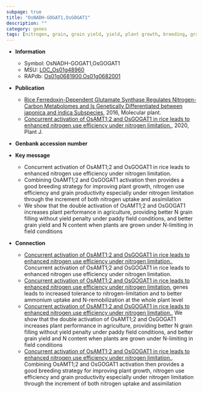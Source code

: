 ```yaml
---
subpage: true
title: "OsNADH-GOGAT1,OsGOGAT1"
description: ""
category: genes
tags: [nitrogen, grain, grain yield, yield, plant growth, breeding, grain filling]
---
```


* **Information**  
    + Symbol: OsNADH-GOGAT1,OsGOGAT1  
    + MSU: [LOC_Os01g48960](http://rice.plantbiology.msu.edu/cgi-bin/ORF_infopage.cgi?orf=LOC_Os01g48960)  
    + RAPdb: [Os01g0681900](http://rapdb.dna.affrc.go.jp/viewer/gbrowse_details/irgsp1?name=Os01g0681900),[Os01g0682001](http://rapdb.dna.affrc.go.jp/viewer/gbrowse_details/irgsp1?name=Os01g0682001)  

* **Publication**  
    + [Rice Ferredoxin-Dependent Glutamate Synthase Regulates Nitrogen-Carbon Metabolomes and Is Genetically Differentiated between japonica and indica Subspecies](http://www.ncbi.nlm.nih.gov/pubmed?term=Rice+Ferredoxin-Dependent+Glutamate+Synthase+Regulates+Nitrogen-Carbon+Metabolomes+and+Is+Genetically+Differentiated+between+japonica+and+indica+Subspecies%5BTitle%5D), 2016, Molecular plant.
    + [Concurrent activation of OsAMT1;2 and OsGOGAT1 in rice leads to enhanced nitrogen use efficiency under nitrogen limitation.](http://www.ncbi.nlm.nih.gov/pubmed?term=Concurrent+activation+of+OsAMT1;2+and+OsGOGAT1+in+rice+leads+to+enhanced+nitrogen+use+efficiency+under+nitrogen+limitation.%5BTitle%5D), 2020, Plant J.

* **Genbank accession number**  

* **Key message**  
    + Concurrent activation of OsAMT1;2 and OsGOGAT1 in rice leads to enhanced nitrogen use efficiency under nitrogen limitation.
    + Combining OsAMT1;2 and OsGOGAT1 activation then provides a good breeding strategy for improving plant growth, nitrogen use efficiency and grain productivity especially under nitrogen limitation through the increment of both nitrogen uptake and assimilation
    + We show that the double activation of OsAMT1;2 and OsGOGAT1 increases plant performance in agriculture, providing better N grain filling without yield penalty under paddy field conditions, and better grain yield and N content when plants are grown under N-limiting in field conditions

* **Connection**  
    + [Concurrent activation of OsAMT1;2 and OsGOGAT1 in rice leads to enhanced nitrogen use efficiency under nitrogen limitation.](http://www.ncbi.nlm.nih.gov/pubmed?term=Concurrent+activation+of+OsAMT1;2+and+OsGOGAT1+in+rice+leads+to+enhanced+nitrogen+use+efficiency+under+nitrogen+limitation.%5BTitle%5D), Concurrent activation of OsAMT1;2 and OsGOGAT1 in rice leads to enhanced nitrogen use efficiency under nitrogen limitation.
    + [Concurrent activation of OsAMT1;2 and OsGOGAT1 in rice leads to enhanced nitrogen use efficiency under nitrogen limitation.](OsGOGAT1) genes leads to increased tolerance to nitrogen-limitation and to better ammonium uptake and N-remobilization at the whole plant level
    + [Concurrent activation of OsAMT1;2 and OsGOGAT1 in rice leads to enhanced nitrogen use efficiency under nitrogen limitation.](http://www.ncbi.nlm.nih.gov/pubmed?term=Concurrent+activation+of+OsAMT1;2+and+OsGOGAT1+in+rice+leads+to+enhanced+nitrogen+use+efficiency+under+nitrogen+limitation.%5BTitle%5D),  We show that the double activation of OsAMT1;2 and OsGOGAT1 increases plant performance in agriculture, providing better N grain filling without yield penalty under paddy field conditions, and better grain yield and N content when plants are grown under N-limiting in field conditions
    + [Concurrent activation of OsAMT1;2 and OsGOGAT1 in rice leads to enhanced nitrogen use efficiency under nitrogen limitation.](http://www.ncbi.nlm.nih.gov/pubmed?term=Concurrent+activation+of+OsAMT1;2+and+OsGOGAT1+in+rice+leads+to+enhanced+nitrogen+use+efficiency+under+nitrogen+limitation.%5BTitle%5D),  Combining OsAMT1;2 and OsGOGAT1 activation then provides a good breeding strategy for improving plant growth, nitrogen use efficiency and grain productivity especially under nitrogen limitation through the increment of both nitrogen uptake and assimilation



